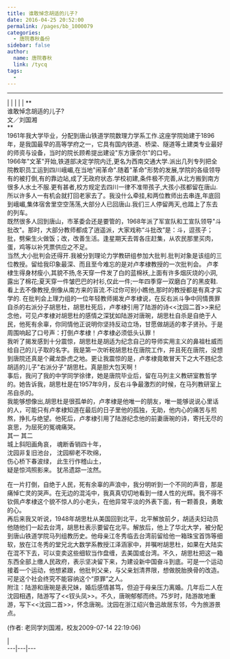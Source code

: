 ```yaml
---
title: 谁敢悼念胡适的儿子?
date: 2016-04-25 20:52:00
permalink: /pages/bb_1000079
categories: 
  - 唐院春秋备份
sidebar: false
author: 
  name: 唐院春秋
  link: /tycq
tags: 
  - 
---
```


* * *

  
|  |  |  |  |  **  
谁敢悼念胡适的儿子?  
文／刘国湘  
**  
1961年我大学毕业，分配到唐山铁道学院数理力学系工作.这座学院始建于1896年，是我国最早的高等学府之一，它具有国内铁道、桥梁、隧道等土建类专业最好的师资与设备，当时的院长顾希提出建设"东方康奈尔"的口号。  
1966年"文革"开始,铁道部决定学院内迁,更名为西南交通大学.派出几列专列把全院教职员工运到四川峨嵋,在当地"闹革命".随着"革命"形势的发展,学院的各级领导有的被打倒,有的靠边站,成了无政府状态.学校初建,条件极不完善,从北方搬到南方很多人水土不服.更有甚者,校方规定去四川一律不准带孩子,大孩小孩都留在唐山.所以许多人一有机会就打回老家去了。我没什么牵挂,和两位教师出去串连,年底回到峨嵋,集体宿舍里空空荡荡,大部分人已回唐山.我们三人停留两天,也踏上了东去的列车。  
既然很多人回到唐山，市革委会还是要管的，1968年派了军宣队和工宣队领导"斗批改"。那时，大部分教师都成了逍遥派，大家戏称“斗批改”是：斗，逗孩子；批，劈柴生火做饭；改，改善生活。逢星期天去胥各庄赶集，从农民那里买肉，蛋，鸡等以补凭票供应之不足。  
当然,大小批判会还得开.我被分到理论力学教研组参加大批判.批判对象是该组的三位教授。留给我印象最深、而且至今难忘的是对卢孝棣教授的一次批判会。
卢孝棣生得身材瘦小,其貌不扬,冬天穿一件发了白的蓝棉袄,上面有许多烟灰烧的小洞,露出了棉花;夏天穿一件皱巴巴的衬衫,仅此一件;一年四季穿一双磨白了的黑皮鞋.看上去不像教授,倒像从南方来的盲流.不过你可别小瞧他,那时的教授都是有真才实学的.
在批判会上理力组的一位年轻教师揭发卢孝棣说，在反右派斗争中同情畏罪自杀的右派分子胡思杜，胡思杜死后，卢孝棣引用了陆游的诗<<沈园二首>>来纪念他，可见卢孝棣对胡思杜的感情之深犹如陆游对唐琬，胡思杜自杀是自绝于人民，他死有余辜，你同情他正说明你坚持反动立场，甘愿做胡适的孝子贤孙。于是周围响起了口号声：打倒卢孝棣！卢孝棣必须低头认罪！  
我听了揭发感到十分震惊，胡思杜是胡适为纪念自己的导师实用主义的鼻祖杜威而给自己的儿子取的名字。我是第一次听税胡思杜在唐院工作，并且死在唐院，没想到唐院还真是个藏龙卧虎之地。更让我震惊的是，卢孝棣竟敢冒天下之大不韪纪念胡适的儿子"右派分子"胡思杜。真是胆大包天啊！  
事后，我问了我的中学同学徐律，她是唐院毕业后，留在马列主义教研室教哲学的。她告诉我，胡思杜是在1957年9月，反右斗争最激烈的时候，在马列教研室上吊自杀的。  
我能够想像出,胡思杜是很孤单的，卢孝棣是他唯一的朋友，唯一能够说说心里话的人，可能只有卢孝棣知道在最后的日子里他的孤独，无助，他内心的痛苦与煎熬，挣扎与绝望。他死后，卢孝棣引用了陆游纪念他的前妻唐琬的诗，寄托无尽的哀思，为屈死的冤魂痛哭。  
其一 其二  
城上斜阳画角哀， 魂断香销四十年，  
沈园非复旧池台， 沈园柳老不吹绵，  
伤心桥下春波绿， 此生行作稽山土，  
疑是惊鸿照影来。 犹吊遗踪一泫然。  
  
在一片打倒，自绝于人民，死有余辜的声浪中，我分明听到一个不同的声音，那是痛悼亡灵的哭声。在无边的混沌中，我真真切切地看到一缕人性的光辉。我不得不钦佩卢孝棣这个貌不惊人的小老头，在他异常平淡的外表下面，有一颗善良，勇敢的心。  
再后来我又听说，1948年胡思杜从美国回到北平，北平解放前夕，胡适夫妇动员他随他们一起去台湾，胡思杜表示要留在北平。解放后，他上了华北大学，被分配到唐山铁道学院马列组教历史。他母亲江冬秀临去台湾前留给他一箱珠宝首饰等细软，放在江冬秀的堂兄北大数学系教授江泽涵家中，并嘱咐胡思杜，如果在大陆实在混不下去，可以变卖这些细软当作盘缠，去美国或台湾。不久，胡思杜把这一箱东西全部上缴人民政府，表示坚决留下来，为建设新中国奋斗到底。可是一个运动接着一个运动，他想紧跟，他批判父亲，与父亲划清界限，想做脱胎换骨的改造。可是这个社会终究不能容纳这个“原罪”之人。  
附注：陆游和唐琬是表兄妹，婚后感情甚笃，但迫于母亲压力离婚。几年后二人在沈园相遇，陆游写了<<钗头凤>>。不久，唐琬郁郁而终。75岁时，陆游故地重游，写下<<沈园二首>>，怀念唐琬。沈园在浙江绍兴鲁迅故居东邻，今为旅游景点。  
  
(作者: 老同学刘国湘，校友2009-07-14 22:19:06)  
  
  
|  
---|---|---